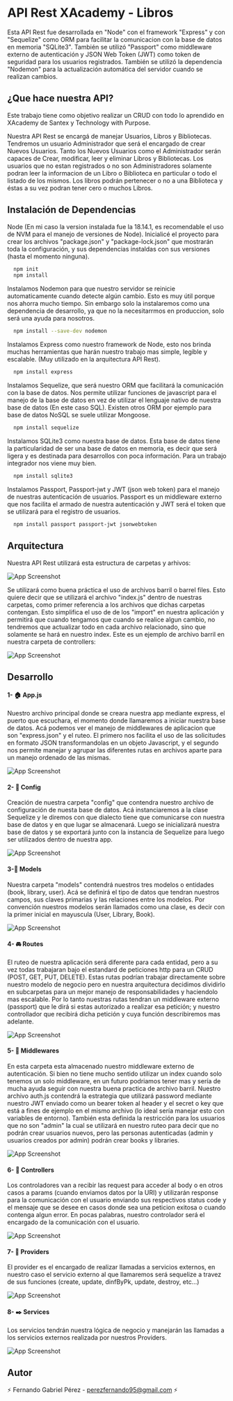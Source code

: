 # API Rest XAcademy - Libros

Esta API Rest fue desarrollada en "Node" con el framework "Express" y con "Sequelize" como ORM para facilitar la comunicacion con la base de datos en memoria "SQLite3". También se utilizó "Passport" como middleware externo de autenticación y JSON Web Token (JWT) como token de seguridad para los usuarios registrados. También se utilizó la dependencia "Nodemon" para la actualización automática del servidor cuando se realizan cambios.

## ¿Que hace nuestra API?

Este trabajo tiene como objetivo realizar un CRUD con todo lo aprendido en XAcademy de Santex y Technology with Purpose.

Nuestra API Rest se encargá de manejar Usuarios, Libros y Bibliotecas. Tendremos un usuario Administrador que será el encargado de crear Nuevos Usuarios. Tanto los Nuevos Usuarios como el Administrador serán capaces de Crear, modificar, leer y eliminar Libros y Bibliotecas. Los usuarios que no estan registrados o no son Administradores solamente podran leer la informacion de un Libro o Biblioteca en particular o todo el listado de los mismos. Los libros podrán pertenecer o no a una Biblioteca y éstas a su vez podran tener cero o muchos Libros.

## Instalación de Dependencias

Node (En mi caso la version instalada fue la 18.14.1, es recomendable el uso de NVM para el manejo de versiones de Node). Inicialicé el proyecto para crear los archivos "package.json" y "package-lock.json" que mostrarán toda la configuración, y sus dependencias instaldas con sus versiones (hasta el momento ninguna).

```bash
  npm init
  npm install
```

Instalamos Nodemon para que nuestro servidor se reinicie automaticamente cuando detecte algún cambio. Esto es muy útil porque nos ahorra mucho tiempo. Sin embargo solo la instalaremos como una dependencia de desarrollo, ya que no la necesitarrmos en produccion, solo será una ayuda para nosotros.

```bash
  npm install --save-dev nodemon
```

Instalamos Express como nuestro framework de Node, esto nos brinda muchas herramientas que harán nuestro trabajo mas simple, legible y escalable. (Muy utilizado en la arquitectura API Rest).

```bash
  npm install express
```

Instalamos Sequelize, que será nuestro ORM que facilitará la comunicación con la base de datos. Nos permite utilizar funciones de javascript para el manejo de la base de datos en vez de utilizar el lenguaje nativo de nuestra base de datos (En este caso SQL). Existen otros ORM por ejemplo para base de datos NoSQL se suele utilizar Mongoose.

```bash
  npm install sequelize
```

Instalamos SQLite3 como nuestra base de datos. Esta base de datos tiene la particularidad de ser una base de datos en memoria, es decir que será ligera y es destinada para desarrollos con poca información. Para un trabajo integrador nos viene muy bien.

```bash
  npm install sqlite3
```

Instalamos Passport, Passport-jwt y JWT (json web token) para el manejo de nuestras autenticación de usuarios. Passport es un middleware externo que nos facilita el armado de nuestra autenticación y JWT será el token que se utilizará para el registro de usuarios.

```bash
  npm install passport passport-jwt jsonwebtoken
```

## Arquitectura

Nuestra API Rest utilizará esta estructura de carpetas y arhivos:

![App Screenshot](https://i.postimg.cc/vTVSLgFz/Arquitectura.png)

Se utilizará como buena práctica el uso de archivos barril o barrel files. Esto quiere decir que se utilizará el archivo "index.js" dentro de nuestras carpetas, como primer referencia a los archivos que dichas carpetas contengan. Esto simplifica el uso de de los "import" en nuestra aplicación y permitirá que cuando tengamos que cuando se realice algun cambio, no tendremos que actualizar todo en cada archivo relacionado, sino que solamente se hará en nuestro index. Este es un ejemplo de archivo barril en nuestra carpeta de controllers:

![App Screenshot](https://i.postimg.cc/1RnTZTnq/Barril.png)

## Desarrollo

#### 1- 🏠 App.js

Nuestro archivo principal donde se creara nuestra app mediante express, el puerto que escuchara, el momento donde llamaremos a iniciar nuestra base de datos. Acá podemos ver el manejo de middlewares de aplicacion que son "express.json" y el ruteo. El primero nos facilita el uso de las solicitudes en formato JSON transformandolas en un objeto Javascript, y el segundo nos permite manejar y agrupar las diferentes rutas en archivos aparte para un manejo ordenado de las mismas.

![App Screenshot](https://i.postimg.cc/Jng2k3g0/App.png)

#### 2- 🔧 Config

Creación de nuestra carpeta "config" que contendra nuestro archivo de configuración de nuesta base de datos. Acá instanciaremos a la clase Sequelize y le diremos con que dialecto tiene que comunicarse con nuestra base de datos y en que lugar se almacenará. Luego se inicializará nuestra base de datos y se exportará junto con la instancia de Sequelize para luego ser utilizados dentro de nuestra app.

![App Screenshot](https://i.postimg.cc/59hr93Lk/Config.png)

#### 3-📗 Models

Nuestra carpeta "models" contendrá nuestros tres modelos o entidades (book, library, user). Acá se definirá el tipo de datos que tendran nuestros campos, sus claves primarias y las relaciones entre los modelos. Por convención nuestros modelos serán llamados como una clase, es decir con la primer inicial en mayuscula (User, Library, Book).

![App Screenshot](https://i.postimg.cc/P5hFY56W/Models.png)

#### 4- 🚘 Routes

El ruteo de nuestra aplicación será diferente para cada entidad, pero a su vez todas trabajaran bajo el estandard de peticiones http para un CRUD (POST, GET, PUT, DELETE). Estas rutas podrían trabajar directamente sobre nuestro modelo de negocio pero en nuestra arquitectura decidimos dividirlo en subcarpetas para un mejor manejo de responsabilidades y haciendolo mas escalable. Por lo tanto nuestras rutas tendran un middleware externo (passport) que le dirá si estas autorizado a realizar esa petición; y nuestro controllador que recibirá dicha petición y cuya función describiremos mas adelante.

![App Screenshot](https://i.postimg.cc/BQ2VjKCZ/Routes.png)

#### 5- 🚫 Middlewares

En esta carpeta esta almacenado nuestro middleware externo de autenticación. Si bien no tiene mucho sentido utilizar un index cuando solo tenemos un solo middleware, en un futuro podriamos tener mas y sería de mucha ayuda seguir con nuestra buena practica de archivo barril. Nuestro archivo auth.js contendrá la estrategia que utilizará password mediante nuestro JWT enviado como un bearer token al header y el secret o key que está a fines de ejemplo en el mismo archivo (lo ideal sería manejar esto con variables de entorno). También esta definida la restricción para los usuarios que no son "admin" la cual se utilizará en nuestro ruteo para decir que no podrán crear usuarios nuevos, pero las personas autenticadas (admin y usuarios creados por admin) podrán crear books y libraries.

![App Screenshot](https://i.postimg.cc/s2g6H0C1/Middlewares.png)

#### 6- 📠 Controllers

Los controladores van a recibir las request para acceder al body o en otros casos a params (cuando enviamos datos por la URI) y utilizarán response para la comunicación con el usuario enviando sus respectivos status code y el mensaje que se desee en casos donde sea una peticion exitosa o cuando contenga algun error. En pocas palabras, nuestro controlador será el encargado de la comunicación con el usuario.

![App Screenshot](https://i.postimg.cc/1tgWsntQ/Controllers.png)

#### 7- 📣 Providers

El provider es el encargado de realizar llamadas a servicios externos, en nuestro caso el servicio externo al que llamaremos será sequelize a travez de sus funciones (create, update, dinfByPk, update, destroy, etc...)

![App Screenshot](https://i.postimg.cc/Z5csczg1/Providers.png)

#### 8- ✒️ Services

Los servicios tendrán nuestra lógica de negocio y manejarán las llamadas a los servicios externos realizada por nuestros Providers.

![App Screenshot](https://i.postimg.cc/4328DbXP/Services.png)

## Autor

⚡ Fernando Gabriel Pérez - perezfernando95@gmail.com ⚡
